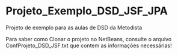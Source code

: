 # Projeto_Exemplo_DSD_JSF_JPA
Projeto de exemplo para as aulas de DSD da Metodista

Para saber como Clonar o projeto no NetBeans, consulte o arquivo ConfProjeto_DSD_JSF.txt que contem as informações necessárias!
